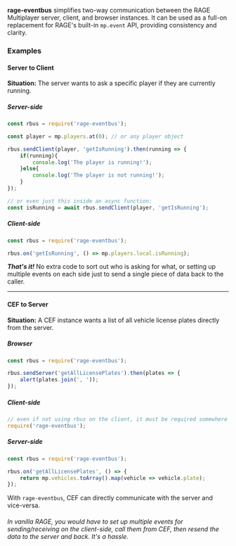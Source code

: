 **rage-eventbus** simplifies two-way communication between the RAGE Multiplayer server, client, and browser instances.
It can be used as a full-on replacement for RAGE's built-in `mp.event` API, providing consistency and clarity.

### Examples

#### Server to Client

**Situation:** The server wants to ask a specific player if they are currently running.

##### Server-side
```javascript
const rbus = require('rage-eventbus');

const player = mp.players.at(0); // or any player object

rbus.sendClient(player, 'getIsRunning').then(running => {
    if(running){
        console.log('The player is running!');
    }else{
        console.log('The player is not running!');
    }
});

// or even just this inside an async function:
const isRunning = await rbus.sendClient(player, 'getIsRunning');
```

##### Client-side
```javascript
const rbus = require('rage-eventbus');

rbus.on('getIsRunning', () => mp.players.local.isRunning);
```

**_That's it!_** No extra code to sort out who is asking for what, or setting up multiple events on each side just to send a single piece of data back to the caller.

---

#### CEF to Server

**Situation:** A CEF instance wants a list of all vehicle license plates directly from the server.

##### Browser
```javascript
const rbus = require('rage-eventbus');

rbus.sendServer('getAllLicensePlates').then(plates => {
    alert(plates.join(', '));
});
```

##### Client-side
```javascript
// even if not using rbus on the client, it must be required somewhere before CEF can send any events
require('rage-eventbus');
```

##### Server-side
```javascript
const rbus = require('rage-eventbus');

rbus.on('getAllLicensePlates', () => {
    return mp.vehicles.toArray().map(vehicle => vehicle.plate);
});
```

With `rage-eventbus`, CEF can directly communicate with the server and vice-versa.

###### In vanilla RAGE, you would have to set up multiple events for sending/receiving on the client-side, call them from CEF, then resend the data to the server and back. It's a hassle.